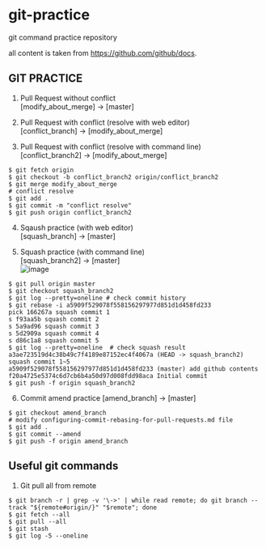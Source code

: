 # git-practice
git command practice repository

all content is taken from https://github.com/github/docs.

## GIT PRACTICE
1. Pull Request without conflict  
[modify_about_merge] -> [master]  

2. Pull Request with conflict (resolve with web editor)  
[conflict_branch] -> [modify_about_merge]  

3. Pull Request with conflict (resolve with command line)  
[conflict_branch2] -> [modify_about_merge]  
```
$ git fetch origin
$ git checkout -b conflict_branch2 origin/conflict_branch2
$ git merge modify_about_merge
# conflict resolve
$ git add .
$ git commit -m "conflict resolve"
$ git push origin conflict_branch2
```

4. Sqaush practice (with web editor)  
[squash_branch] -> [master]  

5. Squash practice (with command line)  
[squash_branch2] -> [master]  
![image](https://user-images.githubusercontent.com/10149398/128968477-0f2bdc45-b879-43ee-ac28-2f07f4797fb0.png)
```
$ git pull origin master
$ git checkout squash_branch2
$ git log --pretty=oneline # check commit history
$ git rebase -i a5909f529078f558156297977d851d1d458fd233
pick 166267a squash commit 1
s f93aa5b squash commit 2
s 5a9ad96 squash commit 3
s 5d2909a squash commit 4
s d86c1a8 squash commit 5
$ git log --pretty=oneline  # check squash result
a3ae723519d4c38b49c7f4189e87152ec4f4067a (HEAD -> squash_branch2) squash commit 1~5
a5909f529078f558156297977d851d1d458fd233 (master) add github contents
f20a4725e5374c6d7cb6b4a50d97d008fdd98aca Initial commit
$ git push -f origin squash_branch2
```

6. Commit amend practice
[amend_branch] -> [master]
```
$ git checkout amend_branch
# modify configuring-commit-rebasing-for-pull-requests.md file
$ git add .
$ git commit --amend
$ git push -f origin amend_branch
```

## Useful git commands  
1. Git pull all from remote  
```
$ git branch -r | grep -v '\->' | while read remote; do git branch --track "${remote#origin/}" "$remote"; done
$ git fetch --all
$ git pull --all
$ git stash
$ git log -5 --oneline
```
